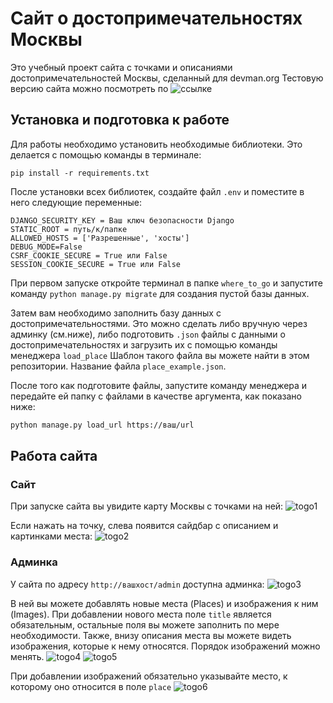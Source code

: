 # Сайт о достопримечательностях Москвы
Это учебный проект сайта с точками и описаниями достопримечательностей Москвы, сделанный для devman.org
Тестовую версию сайта можно посмотреть по ![ссылке](http://dimitryroukhadze.pythonanywhere.com/)

## Установка и подготовка к работе

Для работы необходимо установить необходимые библиотеки. Это делается с помощью команды в терминале:
```commandline
pip install -r requirements.txt
```

После установки всех библиотек, создайте файл `.env` и поместите в него следующие переменные:
```dotenv
DJANGO_SECURITY_KEY = Ваш ключ безопасности Django
STATIC_ROOT = путь/к/папке
ALLOWED_HOSTS = ['Разрешенные', 'хосты']
DEBUG_MODE=False
CSRF_COOKIE_SECURE = True или False
SESSION_COOKIE_SECURE = True или False
```

При первом запуске откройте терминал в папке `where_to_go` и запустите команду `python manage.py migrate` для создания
пустой базы данных.

Затем вам необходимо заполнить базу данных с достопримечательностями. Это можно сделать либо вручную через админку (см.ниже),
либо подготовить `.json` файлы с данными о достопримечательностях и загрузить их с помощью команды менеджера `load_place` Шаблон такого файла вы можете найти в этом репозитории.
Название файла `place_example.json`.

После того как подготовите файлы, запустите команду менеджера и передайте ей папку с файлами в качестве аргумента, как показано ниже:

```bash
python manage.py load_url https://ваш/url
```

## Работа сайта

### Сайт
При запуске сайта вы увидите карту Москвы с точками на ней:
![togo1](https://user-images.githubusercontent.com/77689849/185153044-667ee4eb-b191-4799-bccc-e023f9c41f7a.JPG)

Если нажать на точку, слева появится сайдбар с описанием и картинками места:
![togo2](https://user-images.githubusercontent.com/77689849/185153111-b9499960-ee01-4abc-8579-7cefc86bd559.JPG)

### Админка

У сайта по адресу `http://вашхост/admin` доступна админка:
![togo3](https://user-images.githubusercontent.com/77689849/185153189-00285387-d4bf-4f69-9281-2ec8e5c9e6cf.JPG)

В ней вы можете добавлять новые места (Places) и изображения к ним (Images). При добавлении нового места поле `title` является
обязательным, остальные поля вы можете заполнить по мере необходимости. Также, внизу описания места вы можете видеть изображения,
которые к нему относятся. Порядок изображений можно менять.
![togo4](https://user-images.githubusercontent.com/77689849/185153279-7b980732-4a32-425b-a378-17524360440e.JPG)
![togo5](https://user-images.githubusercontent.com/77689849/185153445-144589fb-1b2b-4f08-9501-e5028d31dab8.JPG)

При добавлении изображений обязательно указывайте место, к которому оно относится в поле `place`
![togo6](https://user-images.githubusercontent.com/77689849/185153504-7dfd4913-a5be-45c9-9bca-8896e1a17b73.JPG)

